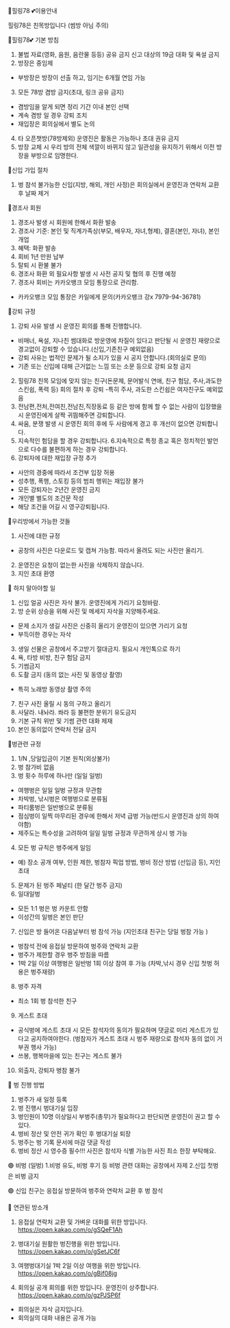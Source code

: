 🌈힐링78 💕이용안내

  힐링78은 친목방입니다 (썸방 아님 주의)


🌈힐링78💕 기본 방침

 1. 불법 자료(영화, 음원, 음란물 등등) 공유 금지 
     신고 대상의 19금 대화 및 욕설 금지
 2. 방장은 중임제 
   - 부방장은 방장이 선출 하고, 임기는 6개월 연임 가능
 3. 모든 78방 겸방 금지(초대, 링크 공유 금지)
  - 겸방임을 알게 되면 정리 기간 이내 본인 선택
  - 계속 겸방 일 경우 강퇴 조치
  - 재입장은 회의실에서 별도 논의 
 4. 타 오픈챗방(78방제외) 운영진은 활동은 가능하나 초대 권유 금지
 5. 방장 교체 시 우리 방의 전체 색깔이 바뀌지 않고 일관성을 유지하기 위해서 이전 방장을 부방으로 임명한다. 


🌈신입 가입 절차
   
 1. 벙 참석 불가능한 신입(지방, 해외, 개인 사정)은 회의실에서 운영진과 연락처 교환 후 날짜 제거 


🌈경조사 회원

 1. 경조사 발생 시 회원에 한해서 화환 발송
 2. 경조사 기준: 본인 및 직계가족상(부모, 배우자, 자녀,형제), 결혼(본인, 자녀), 본인 개업
 3. 혜택: 화환 발송
 4. 회비 1년 만원 납부 
 5. 탈퇴 시 환불 불가
 6. 경조사 화환 외 필요사항 발생 시 사전 공지 및 협의 후 진행 예정
 7. 경조사 회비는 카카오뱅크 모임 통장으로 관리함.
  - 카카오뱅크 모임 통장은 카일에게 문의(카카오뱅크 강x 7979-94-36781)


🌈강퇴 규정

 1. 강퇴 사유 발생 시 운영진 회의를 통해 진행합니다.
  - 비매너, 욕설, 지나친 썸대화로 방운영에 차질이 있다고 판단될 시 운영진 재량으로 경고없이 강퇴할 수 있습니다.(신입,기존친구 예외없음)
  - 강퇴 사유는 법적인 문제가 될 소지가 있을 시 
    공지 안합니다.(회의실로 문의)
  - 기존 또는 신입에 대해 근거없는 느낌 또는 소문 등으로 강퇴 요청 금지
 2. 힐링78 친목 모임에 맞지 않는 친구(돈문제, 문어발식 연애, 친구 험담, 주사,과도한 스킨쉽, 폭력 등) 회의 절차 후 강퇴 
  -특히 주사, 과도한 스킨쉽은 여자친구도 예외없음
 3. 전남편,전처,전여친,전남친,직장동료 등 같은 방에 함께 할 수 없는 사람이 입장했을 시 운영진에게 살짝 귀띔해주면 강퇴합니다.
 4. 싸움, 분쟁 발생 시 운영진 회의 후에 두 사람에게 경고 후 개선이 없으면 강퇴합니다.
 5. 지속적인 험담을 할 경우 강퇴합니다.
 6.지속적으로 특정 종교 혹은 정치적인 발언으로 다수를 불편하게 하는 경우 강퇴합니다.  
 7. 강퇴자에 대한 재입장 규정 추가
  - 사안의 경중에 따라서 조건부 입장 허용
  - 성추행, 폭행, 스토킹 등의 범죄 행위는 재입장 불가
  - 모든 강퇴자는 2년간 운영진 금지
  - 개인별 별도의 조건문 작성
  - 해당 조건을 어길 시 영구강퇴됩니다.


🌈우리방에서 가능한 것들

 1. 사진에 대한 규정
  - 공창의 사진은 다운로드 및 캡쳐 가능함.
    따라서 올려도 되는 사진만 올리기.
 2. 운영진은 요청이 없는한 사진을 삭제하지 않습니다.
 3. 지인 초대 환영


🌈 하지 말아야할 일

 1. 신입 얼공 사진은 자삭 불가.
    운영진에게 가리기 요청바람. 
 2. 방 순위 상승을 위해 사진 및 메세지 자삭을 지양해주세요.
  - 문제 소지가 생길 사진은 신중히 올리기 운영진이 있으면 가리기 요청
  - 부득이한 경우는 자삭
 3. 생일 선물은 공창에서 주고받기 절대금지. 필요시 개인톡으로 하기 
 4. 욕, 타방 비방, 친구 험담 금지
 5. 기썸금지
 6. 도촬 금지 (동의 없는 사진 및 동영상 촬영)
   - 특히 노래방 동영상 촬영 주의
 7. 친구 사진 올릴 시 동의 구하고 올리기
 8. 사달라. 내놔라. 쏴라 등 불편한 분위기 유도금지 
 9. 기본 규칙 위반 및 기썸 관련 대화 제재 
10. 본인 동의없이 연락처 전달 금지 

🌈벙관련 규정

 1. 1/N ,당일입금이 기본 원칙(외상불가)
 2. 벙 참가비 없음
 3. 벙 횟수 하루에 하나만 (일일 일벙)
  - 여행벙은 일일 일벙 규정과 무관함
  - 차박벙, 낚시벙은 여행벙으로 분류됨 
  - 파티룸벙은 일반벙으로 분류됨
  - 점심벙이 일찍 마무리된 경우에 한해서 저녁 급벙 가능(반드시 운영진과 상의 하여야함)
  - 제주도는 특수성을 고려하여 일일 일벙 규정과 무관하게 상시 벙 가능 
 4. 모든 벙 규칙은 벙주에게 일임
  - 예) 장소 공개 여부, 인원 제한, 벙참자 픽업 방법, 벙비 정산 방법 (선입금 등), 지인 초대
 5. 문제가 된 벙주 페널티 (한 달간 벙주 금지) 
 6. 일대일벙
  - 모든 1:1 벙은 벙 카운트 안함
  - 이성간의 일벙은 본인 판단
 7. 신입은 방 들어온 다음날부터 벙 참석 가능
(지인초대 친구는 당일 벙참 가능 )
  - 벙참석 전에 응접실 방문하여 벙주와 연락처 교환
  - 벙주가 제한할 경우 벙주 방침을 따름
  - 1박 2일 이상 여행벙은 일반벙 1회 이상 참여 후 가능 (차박,낚시 경우 신입 첫벙 허용은 벙주재량)
 8. 벙주 자격
  - 최소 1회 벙 참석한 친구
 9. 게스트 초대
  - 공식벙에 게스트 초대 시  모든 참석자의 동의가 필요하며  댓글로 미리 게스트가 있다고 공지하여야한다. 
    (벙참자가 게스트 초대 시 벙주 재량으로 참석자 동의 없이 거부권 행사 가능) 
  - 쓰봉, 행복마을에 있는 친구는 게스트 불가
10. 외출자, 강퇴자 벙참 불가

🌈 벙 진행 방법

 1. 벙주가 새 일정 등록
 2. 벙 진행시 벙대기실 입장
 3. 벙인원이 10명 이상일시 부벙주(총무)가 필요하다고 판단되면 운영진이 권고 할 수 있다.
 4. 벙비 정산 및 안전 귀가 확인 후 벙대기실 퇴장
 5. 벙주는 벙 기록 문서에 마감 댓글 작성
 6. 벙비 정산 시 영수증 필수!!!
    사진은 참석자 식별 가능한 사진 최소 한장 부탁해요.

🟢 비벙 (일벙)
 1.비벙 유도, 비벙 후기 등 비벙 관련 대화는 공창에서 자제
 2.신입 첫벙은 비벙 금지

🟢 신입 친구는 응접실 방문하여
  벙주와 연락처 교환 후 벙 참석



🌈 연관된 방소개

 1. 응접실
    연락처 교환 및 가벼운 대화를 위한 방입니다.
   https://open.kakao.com/o/gSQeF1Ah

 2. 벙대기실
    원활한 벙진행을 위한 방입니다.
    https://open.kakao.com/o/gSetJC6f

 3. 여행벙대기실
    1박 2일 이상 여행을 위한 방입니다.
    https://open.kakao.com/o/gBif08jg
 
 4. 회의실
    공개 회의를 위한 방입니다.
운영진이 상주합니다. 
    https://open.kakao.com/o/gzPJSP6f

  - 회의실은 자삭 금지입니다.
  - 회의실의 대화 내용은 공개 가능